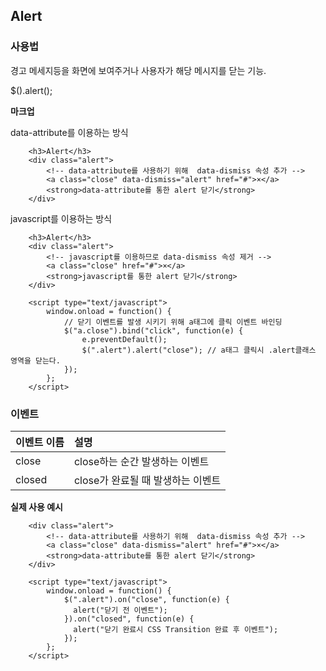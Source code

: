 <!--
layout: 'post'
section: 'Cornerstone Framework'
title: '알림'
outline: '경고 메세지등을 화면에 보여주거나 사용자가 해당 메시지를 닫는 기능. data-attribute를 이용하는 방식. javascript를 이용하는 방식...'
date: '2012-11-16'
tagstr: 'widget'
order: '[4, 3, 1]'
thumbnail: '4.3.01.alert.png'
-->

## Alert
### 사용법
경고 메세지등을 화면에 보여주거나 사용자가 해당 메시지를 닫는 기능.

$().alert();

__마크업__

data-attribute를 이용하는 방식

``` cm,{iframe-height:90px}
    <h3>Alert</h3>
	<div class="alert">
		<!-- data-attribute를 사용하기 위해  data-dismiss 속성 추가 -->
		<a class="close" data-dismiss="alert" href="#">×</a>
		<strong>data-attribute를 통한 alert 닫기</strong>
	</div>
```

javascript를 이용하는 방식

``` cm,{iframe-height:90px}
    <h3>Alert</h3>
	<div class="alert">
		<!-- javascript를 이용하므로 data-dismiss 속성 제거 -->
	    <a class="close" href="#">×</a>
	    <strong>javascript를 통한 alert 닫기</strong>
	</div>

	<script type="text/javascript">
	    window.onload = function() {
            // 닫기 이벤트를 발생 시키기 위해 a태그에 클릭 이벤트 바인딩
            $("a.close").bind("click", function(e) {
                e.preventDefault();
                $(".alert").alert("close"); // a태그 클릭시 .alert클래스 영역을 닫는다.
            });
        };
	</script>
```

### 이벤트

이벤트 이름 | 설명
:-- | :--
close | close하는 순간 발생하는 이벤트
closed | close가 완료될 때 발생하는 이벤트

__실제 사용 예시__

``` cm
	<div class="alert">
		<!-- data-attribute를 사용하기 위해  data-dismiss 속성 추가 -->
		<a class="close" data-dismiss="alert" href="#">×</a>
		<strong>data-attribute를 통한 alert 닫기</strong>
	</div>

	<script type="text/javascript">
	    window.onload = function() {
            $(".alert").on("close", function(e) {
              alert("닫기 전 이벤트");
            }).on("closed", function(e) {
              alert("닫기 완료시 CSS Transition 완료 후 이벤트");
            });
        };
	</script>
```
